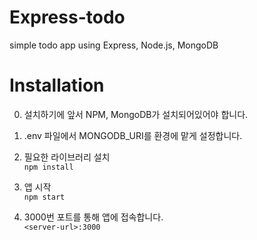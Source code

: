# Express-todo
simple todo app using Express, Node.js, MongoDB

Installation
============
0. 설치하기에 앞서 NPM, MongoDB가 설치되어있어야 합니다.
1. .env 파일에서 MONGODB_URI를 환경에 맡게 설정합니다.
2. 필요한 라이브러리 설치  
```npm install```

3. 앱 시작   
```npm start```

4. 3000번 포트를 통해 앱에 접속합니다.  
```<server-url>:3000```

